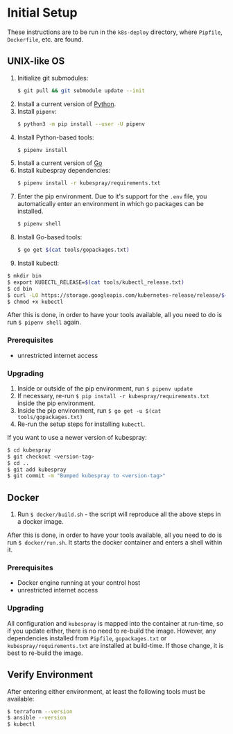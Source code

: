 Initial Setup
=============

These instructions are to be run in the `k8s-deploy` directory, where
`Pipfile`, `Dockerfile`, etc. are found.

UNIX-like OS
------------

1. Initialize git submodules:
   ```bash
   $ git pull && git submodule update --init
   ```
1. Install a current version of [Python](https://www.python.org/).
1. Install `pipenv`:
   ```bash
   $ python3 -m pip install --user -U pipenv
   ```
1. Install Python-based tools:
   ```bash
   $ pipenv install
   ```
1. Install a current version of [Go](https://golang.org/)
1. Install kubespray dependencies:
   ```bash
   $ pipenv install -r kubespray/requirements.txt
   ```
1. Enter the pip environment. Due to it's support for the `.env` file, you
   automatically enter an environment in which go packages can be installed.
   ```bash
   $ pipenv shell
   ```
1. Install Go-based tools:
   ```bash
   $ go get $(cat tools/gopackages.txt)
   ```
1. Install kubectl:
  ```bash
  $ mkdir bin
  $ export KUBECTL_RELEASE=$(cat tools/kubectl_release.txt)
  $ cd bin
  $ curl -LO https://storage.googleapis.com/kubernetes-release/release/${KUBECTL_RELEASE}/bin/linux/amd64/kubectl
  $ chmod +x kubectl
  ```

After this is done, in order to have your tools available, all you need
to do is run `$ pipenv shell` again.

### Prerequisites

- unrestricted internet access

### Upgrading

1. Inside or outside of the pip environment, run `$ pipenv update`
1. If necessary, re-run `$ pip install -r kubespray/requirements.txt`
  inside the pip environment.
1. Inside the pip environment, run `$ go get -u $(cat tools/gopackages.txt)`
1. Re-run the setup steps for installing `kubectl`.

If you want to use a newer version of kubespray:

```bash
$ cd kubespray
$ git checkout <version-tag>
$ cd ..
$ git add kubespray
$ git commit -m "Bumped kubespray to <version-tag>"
```

Docker
------

1. Run `$ docker/build.sh` - the script will reproduce all the above steps in
   a docker image.

After this is done, in order to have your tools available, all you need
to do is run `$ docker/run.sh`. It starts the docker container and enters a
shell within it.

### Prerequisites

- Docker engine running at your control host
- unrestricted internet access

### Upgrading

All configuration and `kubespray` is mapped into the container at run-time,
so if you update either, there is no need to re-build the image. However,
any dependencies installed from `Pipfile`, `gopackages.txt` or
`kubespray/requirements.txt` are installed at build-time. If those change,
it is best to re-build the image.

Verify Environment
------------------

After entering either environment, at least the following tools must be
available:

```bash
$ terraform --version
$ ansible --version
$ kubectl
```
